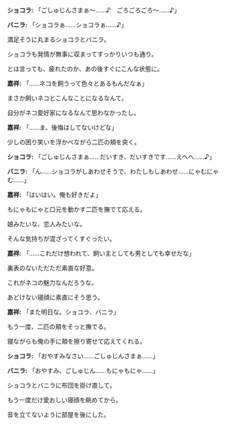 **ショコラ:** 「ごしゅじんさまぁ～……♪　ごろごろごろ～……♪」

**バニラ:** 「ショコラぁ……ショコラぁ……♪」

満足そうに丸まるショコラとバニラ。

ショコラも発情が無事に収まってすっかりいつも通り。

とは言っても、疲れたのか、あの後すぐにこんな状態に。

**嘉祥:** 「……ネコを飼うって色々とあるもんだなぁ」

まさか飼いネコとこんなことになるなんて。

自分がネコ愛好家になるなんて思わなかったし。

**嘉祥:** 「……ま、後悔はしてないけどな」

少しの困り笑いを浮かべながら二匹の頬を突く。

**ショコラ:** 「ごしゅじんさまぁ……だいすき、だいすきです……えへへ……♪」

**バニラ:** 「ん……ショコラがしあわせそうで、わたしもしあわせ……にゃむにゃむ……」

**嘉祥:** 「はいはい。俺も好きだよ」

もにゃもにゃと口元を動かす二匹を撫でて応える。

娘みたいな、恋人みたいな。

そんな気持ちが混ざってくすぐったい。

**嘉祥:** 「……これだけ想われて、飼い主としても男としても幸せだな」

裏表のないただただ素直な好意。

これがネコの魅力なんだろうな。

あどけない寝顔に素直にそう思う。

**嘉祥:** 「また明日な。ショコラ、バニラ」

もう一度、二匹の頬をそっと撫でる。

寝ながらも俺の手に頬を擦り寄せて応えてくれる。

**ショコラ:** 「おやすみなさい……ごしゅじんさまぁ……」

**バニラ:** 「おやすみ、ごしゅじん……もにゃもにゃ……」

ショコラとバニラに布団を掛け直して。

もう一度だけ愛おしい寝顔を眺めてから。

音を立てないように部屋を後にした。

